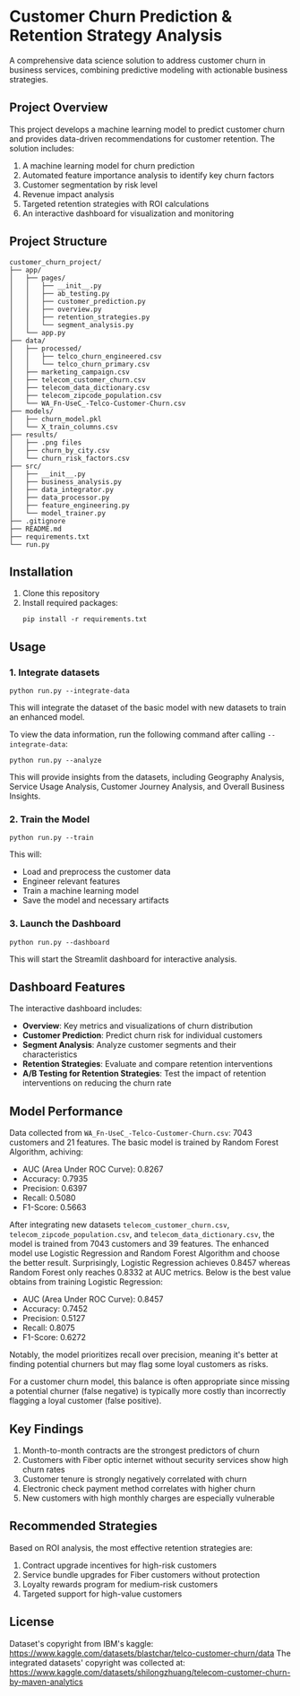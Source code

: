 # Customer Churn Prediction & Retention Strategy Analysis

A comprehensive data science solution to address customer churn in business services, combining predictive modeling with actionable business strategies.

## Project Overview

This project develops a machine learning model to predict customer churn and provides data-driven recommendations for customer retention. The solution includes:

1. A machine learning model for churn prediction
2. Automated feature importance analysis to identify key churn factors
3. Customer segmentation by risk level
4. Revenue impact analysis
5. Targeted retention strategies with ROI calculations
6. An interactive dashboard for visualization and monitoring

## Project Structure

```
customer_churn_project/
├── app/
│   ├── pages/
│   │   ├── __init__.py
│   │   ├── ab_testing.py
│   │   ├── customer_prediction.py
│   │   ├── overview.py
│   │   ├── retention_strategies.py
│   │   └── segment_analysis.py
│   └── app.py
├── data/
│   ├── processed/
│   │   ├── telco_churn_engineered.csv
│   │   └── telco_churn_primary.csv
│   ├── marketing_campaign.csv
│   ├── telecom_customer_churn.csv
│   ├── telecom_data_dictionary.csv
│   ├── telecom_zipcode_population.csv
│   └── WA_Fn-UseC_-Telco-Customer-Churn.csv
├── models/
│   ├── churn_model.pkl
│   └── X_train_columns.csv
├── results/
│   ├── .png files
│   ├── churn_by_city.csv
│   └── churn_risk_factors.csv
├── src/
│   ├── __init__.py
│   ├── business_analysis.py
│   ├── data_integrator.py
│   ├── data_processor.py
│   ├── feature_engineering.py
│   └── model_trainer.py
├── .gitignore
├── README.md
├── requirements.txt
└── run.py
```

## Installation

1. Clone this repository
2. Install required packages:
   ```
   pip install -r requirements.txt
   ```

## Usage

### 1. Integrate datasets

```
python run.py --integrate-data
```

This will integrate the dataset of the basic model with new datasets to train an enhanced model.

To view the data information, run the following command after calling `--integrate-data`:

```
python run.py --analyze
```

This will provide insights from the datasets, including Geography Analysis, Service Usage Analysis, Customer Journey Analysis, and Overall Business Insights.

### 2. Train the Model

```
python run.py --train
```

This will:
- Load and preprocess the customer data
- Engineer relevant features
- Train a machine learning model
- Save the model and necessary artifacts

### 3. Launch the Dashboard

```
python run.py --dashboard
```

This will start the Streamlit dashboard for interactive analysis.

## Dashboard Features

The interactive dashboard includes:

- **Overview**: Key metrics and visualizations of churn distribution
- **Customer Prediction**: Predict churn risk for individual customers
- **Segment Analysis**: Analyze customer segments and their characteristics
- **Retention Strategies**: Evaluate and compare retention interventions
- **A/B Testing for Retention Strategies**: Test the impact of retention interventions on reducing the churn rate

## Model Performance

Data collected from `WA_Fn-UseC_-Telco-Customer-Churn.csv`: 7043 customers and 21 features.
The basic model is trained by Random Forest Algorithm, achiving:
- AUC (Area Under ROC Curve): 0.8267
- Accuracy:                   0.7935
- Precision:                  0.6397
- Recall:                     0.5080
- F1-Score:                   0.5663

After integrating new datasets `telecom_customer_churn.csv`, `telecom_zipcode_population.csv`, and `telecom_data_dictionary.csv`, the model is trained from 7043 customers and 39 features.
The enhanced model use Logistic Regression and Random Forest Algorithm and choose the better result. Surprisingly, Logistic Regression achieves 0.8457 whereas Random Forest only reaches 0.8332 at AUC metrics.
Below is the best value obtains from training Logistic Regression:
- AUC (Area Under ROC Curve): 0.8457 
- Accuracy:                   0.7452
- Precision:                  0.5127
- Recall:                     0.8075
- F1-Score:                   0.6272


Notably, the model prioritizes recall over precision, meaning it's better at finding potential churners but may flag some loyal customers as risks.

For a customer churn model, this balance is often appropriate since missing a potential churner (false negative) is typically more costly than incorrectly flagging a loyal customer (false positive).

## Key Findings

1. Month-to-month contracts are the strongest predictors of churn
2. Customers with Fiber optic internet without security services show high churn rates
3. Customer tenure is strongly negatively correlated with churn
4. Electronic check payment method correlates with higher churn
5. New customers with high monthly charges are especially vulnerable

## Recommended Strategies

Based on ROI analysis, the most effective retention strategies are:

1. Contract upgrade incentives for high-risk customers
2. Service bundle upgrades for Fiber customers without protection
3. Loyalty rewards program for medium-risk customers
4. Targeted support for high-value customers

## License
Dataset's copyright from IBM's kaggle: https://www.kaggle.com/datasets/blastchar/telco-customer-churn/data
The integrated datasets' copyright was collected at: https://www.kaggle.com/datasets/shilongzhuang/telecom-customer-churn-by-maven-analytics